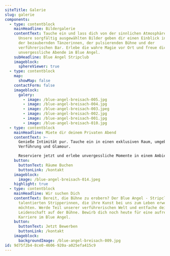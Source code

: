 ```yaml
---
siteTitle: Galerie
slug: galerie
components:
  - type: contentblock
    mainHeadline: Bildergalerie
    contentText: Tauche ein und lass dich von der sinnlichen Atmosphäre verführen.
      Unsere sorgfältig ausgewählten Bilder geben dir einen Einblick in die Welt
      der bezaubernden Tänzerinnen, der pulsierenden Bühne und der
      verführerischen Bar. Erlebe die wahre Magie vor Ort und freue dich auf
      unvergessliche Abende im Blue Angel.
    subHeadline: Blue Angel Stripclub
    imageblock:
      sphereViewer: true
  - type: contentblock
    map:
      showMap: false
    contactForm: false
    imageblock:
      galery:
        - image: /blue-angel-breisach-005.jpg
        - image: /blue-angel-breisach-004.jpg
        - image: /blue-angel-breisach-003.jpeg
        - image: /blue-angel-breisach-002.jpg
        - image: /blue-angel-breisach-001.jpg
        - image: /blue-angel-breisach-010.jpg
  - type: contentblock
    mainHeadline: Miete dir deinem Privaten Abend
    contentText: >-
      Genieße Intimität pur. Tauche ein in einen exklusiven Raum, umgeben von
      Verführung und Glamour.

      Reserviere jetzt und erlebe unvergessliche Momente in einem Ambiente, das deine Sinne betört.
    button:
      buttonText: Räume Buchen
      buttonLink: /kontakt
    imageblock:
      image: /blue-angel-breisach-014.jpeg
    highlight: true
  - type: contentblock
    mainHeadline: Wir suchen Dich
    contentText: Bereit, die Bühne zu erobern? Der Blue Angel - Stripclub sucht nach
      talentierten Stripperinnen, die ihre Kunst bei uns zum Leben erwecken
      möchten. Werde Teil unserer verführerischen Welt und entfache deine
      Leidenschaft auf der Bühne. Bewirb dich noch heute für eine aufregende
      Karriere im Blue Angel.
    button:
      buttonText: Jetzt Bewerben
      buttonLink: /kontakt
    imageblock:
      backgroundImage: /blue-angel-breisach-009.jpg
id: 9d75f2b4-8ce0-4606-920a-a025efa415c9
---
```

